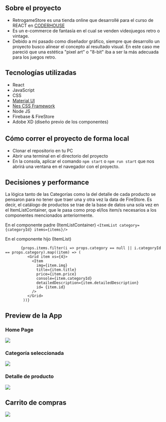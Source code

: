 ## Sobre el proyecto

- RetrogameStore es  una tienda online que desarrollé para el curso de REACT en [CODERHOUSE](https://www.coderhouse.com/ "CODERHOUSE")
- Es un e-commerce de fantasía en el cual se venden videojuegos retro o vintage.
- Debido a mi pasado como diseñador gráfico, siempre que desarrollo un proyecto busco alinear el concepto al resultado visual. En este caso me pareció que una estética "pixel art" o "8-bit" iba a ser la más adecuada para los juegos retro.

## Tecnologías utilizadas

- React
- JavaScript
- CSS
- [Material UI](https://material-ui.com/ "Material UI")
- [Nes CSS Framework](https://nostalgic-css.github.io/NES.css/# "Nes CSS Framework")
- Node JS
- Firebase & FireStore
- Adobe XD (diseño previo de los componentes)


## Cómo correr el proyecto de forma local　

- Clonar el repositorio en tu PC
- Abrir una terminal en el directorio del proyecto
- En la consola, aplicar el comando `npm start` o `npm run start` que nos abrirá una ventana en el navegador con el proyecto.


## Decisiones y performance

La lógica tanto de las Categorías como la del detalle de cada producto se pensaron para no tener que traer una y otra vez la data de FireStore. Es decir, el catálogo de productos se trae de la base de datos una sola vez en el ItemListContainer, que le pasa como prop el/los item/s necesarios a los componentes mencionados anteriormente.


En el componente padre (ItemListContainer)
`<ItemList category={categoryId} items={items}/>`

En el componente hijo (ItemList)

           {props.items.filter(i => props.category == null || i.categoryId == props.category).map((item) => (
              <Grid item xs={4}>
                <Item 
                  img={item.img} 
                  title={item.title} 
                  price={item.price}
                  console={item.categoryId}
                  detailedDescription={item.detailedDescription} 
                  id= {item.id}
                />
              </Grid>
            ))} 

## Preview de la App

### Home Page

![](https://i.imgur.com/1J9mG3Y.png)

### Categoría seleccionada

![](https://i.imgur.com/c0y0hyl.png)

### Detalle de producto

![](https://i.imgur.com/yEjBYMc.png)

## Carrito de compras

![](https://i.imgur.com/PMb8ozh.png)

